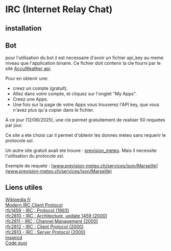 # IRC (Internet Relay Chat)

## installation

## Bot

pour l'utilisation du bot il est necessaire d'avoir un fichier api_key au meme niveau que l'application binaire. Ce fichier doit contenir la cle fourni par le site [AccuWeather api](https://developer.accuweather.com/).

Pour en obtenir une:
- creez un compte (gratuit).
- Allez dans votre compte, et cliquez sur l'onglet "My Apps".
- Creez une Apps.
- Une fois sur la page de votre Apps vous trouverez l'API key, que vous n'avez plus qu'a copier dans le fichier.

A ce jour (12/06/2025), une cle permet gratuitement de realiser 50 requetes par jour.


Ce site a ete choisi car il permet d'obtenir les donnes meteo sans requerir le protocole ssl.

Un autre site gratuit avait ete trouve : [prevision_meteo](www.prevision-meteo.ch/services). Mais il necessite l'utilisation du protocole ssl.

Exemple de requete : [www.prevision-meteo.ch/services/json/Marseille](www.prevision-meteo.ch/services/json/Marseille)

## Liens utiles

[Wikipedia fr](https://fr.wikipedia.org/wiki/Internet_Relay_Chat#cite_note-RFC-2810-a-t-d-2)  
[Modern IRC Client Protocol](https://modern.ircdocs.horse/)  
[rfc1459 - IRC : Protocol (1993)](https://www.rfc-editor.org/rfc/rfc1459)  
[rfc2810 - IRC : Architecture, update 1459 (2000)](https://www.rfc-editor.org/rfc/rfc2810)  
[rfc2811 - IRC : Channel Management (2000)](https://www.rfc-editor.org/rfc/rfc2811)  
[rfc2812 - IRC : Client Protocol (2000)](https://www.rfc-editor.org/rfc/rfc2812)  
[rfc2813 - IRC : Server Protocol (2000)](https://www.rfc-editor.org/rfc/rfc2813)    
[inspircd](https://github.com/inspircd/inspircd)  
[Code quoi](https://www.codequoi.com/programmation-reseau-via-socket-en-c/)